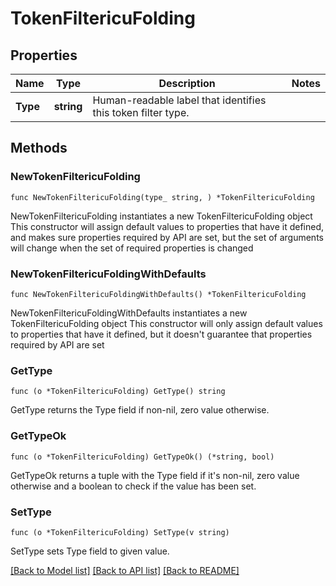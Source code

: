 # TokenFiltericuFolding

## Properties

Name | Type | Description | Notes
------------ | ------------- | ------------- | -------------
**Type** | **string** | Human-readable label that identifies this token filter type. | 

## Methods

### NewTokenFiltericuFolding

`func NewTokenFiltericuFolding(type_ string, ) *TokenFiltericuFolding`

NewTokenFiltericuFolding instantiates a new TokenFiltericuFolding object
This constructor will assign default values to properties that have it defined,
and makes sure properties required by API are set, but the set of arguments
will change when the set of required properties is changed

### NewTokenFiltericuFoldingWithDefaults

`func NewTokenFiltericuFoldingWithDefaults() *TokenFiltericuFolding`

NewTokenFiltericuFoldingWithDefaults instantiates a new TokenFiltericuFolding object
This constructor will only assign default values to properties that have it defined,
but it doesn't guarantee that properties required by API are set

### GetType

`func (o *TokenFiltericuFolding) GetType() string`

GetType returns the Type field if non-nil, zero value otherwise.

### GetTypeOk

`func (o *TokenFiltericuFolding) GetTypeOk() (*string, bool)`

GetTypeOk returns a tuple with the Type field if it's non-nil, zero value otherwise
and a boolean to check if the value has been set.

### SetType

`func (o *TokenFiltericuFolding) SetType(v string)`

SetType sets Type field to given value.



[[Back to Model list]](../README.md#documentation-for-models) [[Back to API list]](../README.md#documentation-for-api-endpoints) [[Back to README]](../README.md)


